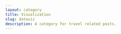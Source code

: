 ```yaml
---
layout: category
title: Visualization
slug: dataviz
description: A category for travel related posts.
---
```

